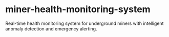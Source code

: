 # miner-health-monitoring-system
Real-time health monitoring system for underground miners with intelligent anomaly detection and emergency alerting.
